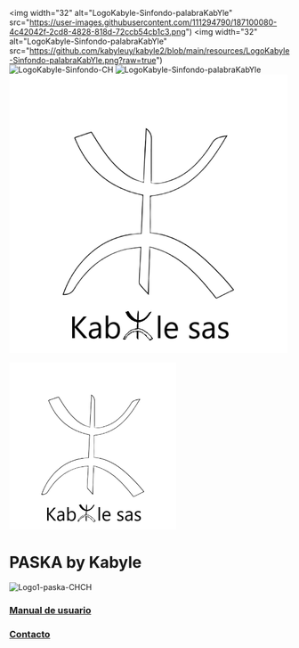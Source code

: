 
<img width="32" alt="LogoKabyle-Sinfondo-palabraKabYle" src="https://user-images.githubusercontent.com/111294790/187100080-4c42042f-2cd8-4828-818d-72ccb54cb1c3.png")
<img width="32" alt="LogoKabyle-Sinfondo-palabraKabYle" src="https://github.com/kabyleuy/kabyle2/blob/main/resources/LogoKabyle-Sinfondo-palabraKabYle.png?raw=true")     
<img width="32" alt="LogoKabyle-Sinfondo-CH" src="https://user-images.githubusercontent.com/111294790/187101526-67508c06-e863-4c44-9145-73a68ef8b3f9.png">
![LogoKabyle-Sinfondo-palabraKabYle](https://github.com/kabyleuy/kabyle2/blob/main/resources/LogoKabyle-Sinfondo-palabraKabYle.png?raw=true)
![PalabraKabyle](resources/LogoKabyle-Sinfondo-palabraKabYle.png)

<img
  src="resources/LogoKabyle-Sinfondo-palabraKabYle.png"
  alt="Alt text"
  title="Optional title"
  style="display: inline-block; margin: 0 auto; max-width: 300px">

# PASKA by Kabyle

![Logo1-paska-CHCH](https://user-images.githubusercontent.com/111294790/187100277-dbd68fe2-9f6e-4175-b8bc-5bff73e4aed4.jpg)

### [Manual de usuario](./ManualUsuario_caratula.md)

### [Contacto](./Contacto.md)
 
